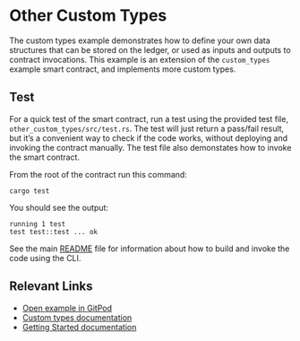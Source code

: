 # Other Custom Types
The custom types example demonstrates how to define your own data structures that can be stored on the ledger, or used as inputs and outputs to contract invocations. This example is an extension of the `custom_types` example smart contract, and implements more custom types.


## Test
For a quick test of the smart contract, run a test using the provided test file, `other_custom_types/src/test.rs`. The test will just return a pass/fail result, but it’s a convenient way to check if the code works, without deploying and invoking the contract manually. The test file also demonstates how to invoke the smart contract. 

From the root of the contract run this command:

```
cargo test
```

You should see the output:

```
running 1 test
test test::test ... ok
```

See the main [README](../README.md) file for information about how to build and invoke the code using the CLI.

## Relevant Links
- [Open example in GitPod](https://gitpod.io/#https://github.com/stellar/soroban-examples)
- [Custom types documentation](https://developers.stellar.org/docs/learn/encyclopedia/contract-development/types/custom-types)
- [Getting Started documentation](https://developers.stellar.org/docs/build/smart-contracts/getting-started)
